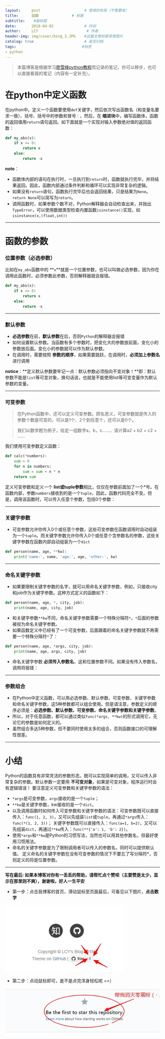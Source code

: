 ```yaml
---
layout:     post                    # 使用的布局（不需要改）
title:      函数               # 标题 
subtitle:    #副标题
date:       2018-04-02              # 时间
author:     LCY                      # 作者
header-img: img/cover/bing_3.JPG    #这篇文章标题背景图片
catalog: true                       # 是否归档
tags:                              #标签
- python 
---
```



>本篇博客是根据学习[廖雪峰python教程](https://www.liaoxuefeng.com/wiki/0014316089557264a6b348958f449949df42a6d3a2e542c000/001431679203477b5b364aeba8c4e05a9bd4ec1b32911e2000)而记录的笔记，你可以移步，也可以直接看我的笔记（内容有一定补充）。

# 在python中定义函数

在python中。定义一个函数要使用`def`关键字，然后依次写出函数名（和变量名要求一致）、括号、括号中的参数和冒号`：`，然后，在 **缩进块**中，编写函数体，函数的返回值用`return`语句返回。如下面就是一个实现对输入参数绝对值的返回函数：
```python
def my_abs(x):
    if x >= 0:
        return x
    else:
        return -x
```
**note**：
* 函数体内部的语句在执行时，一旦执行到`return`时，函数就执行完毕，并将结果返回。因此，函数内部通过条件判断和循环可以实现非常复杂的逻辑。
* 如果没有`return`语句，函数执行完毕后也会返回结果，只是结果为`None`。`return None`可以简写为`return`。
* 调用函数时，如果参数个数不对，Python解释器会自动检查出来，并抛出`TypeError`，可以使用数据类型检查内置函数`isinstance()`实现，如`isinstance(x,(float,int))`

--------------------
# 函数的参数
### 位置参数（必选参数）

比如在`my_abs`函数中的 **`x`**就是一个位置参数，也可以叫做必选参数，因为你在调用此函数时，必须参数此参数，否则解释器就会报错。
```python
def my_abs(x):
    if x >= 0:
        return x
    else:
        return -x
```

---------------------
### 默认参数

+ **必选参数**在前，**默认参数**在后，否则`Python`的解释器会报错
+ 如何设置默认参数。当函数有多个参数时，把变化大的参数放前面，变化小的参数放后面。变化小的参数就可以作为默认参数。
+ 在调用时，需要按照 **参数的顺序**，如果需要跳跃，在调用时，**必须加上参数名**进行调用

**notice**：**定义默认参数要牢记一点：默认参数必须指向不变对象！**即：默认参数不能是`list`等可变对象，换句话说，也就是不能使用list等可变变量作为默认参数的变量。


----------------
###  可变参数
>在Python函数中，还可以定义可变参数。顾名思义，可变参数就是传入的参数个数是可变的，可以是1个、2个到任意个，还可以是0个。

>我们以数学题为例子，给定一组数字a，b，c……，请计算a2 + b2 + c2 + ……

我们使用可变参数定义函数：
```python
def calc(*numbers):
    sum = 0
    for n in numbers:
        sum = sum + n * n
    return sum
```

定义可变参数和定义一个 **list或tuple参数**相比，仅仅在参数前面加了一个*号。在函数内部，参数`numbers`接收到的是一个`tuple`，因此，函数代码完全不变。但是，调用该函数时，可以传入任意个参数，包括0个参数：

--------------------
### 关键字参数

+ 可变参数允许你传入0个或任意个参数，这些可变参数在函数调用时自动组装为一个`tuple`。而关键字参数允许你传入0个或任意个含参数名的参数，这些关键字参数在函数内部自动组装为一个`dict`

```python
def person(name, age, **kw):
    print('name:', name, 'age:', age, 'other:', kw)
```

--------------------------
### 命名关键字参数
+ 如果要限制关键字参数的名字，就可以用命名关键字参数，例如，只接收city和job作为关键字参数。这种方式定义的函数如下：

```python
def person(name, age, *, city, job):
    print(name, age, city, job)
```

+ 和关键字参数`**kw`不同，命名关键字参数需要一个特殊分隔符`*`，`*`后面的参数被视为命名关键字参数。
+ 如果函数定义中已经有了一个可变参数，后面跟着的命名关键字参数就不再需要一个特殊分隔符`*`了：

```python
def person(name, age, *args, city, job):
    print(name, age, args, city, job)
```
+ 命名关键字参数 **必须传入参数名**，这和位置参数不同。如果没有传入参数名，调用将报错：


-----------------
### 参数组合

+ 在Python中定义函数，可以用必选参数、默认参数、可变参数、关键字参数和命名关键字参数，这5种参数都可以组合使用。但是请注意，参数定义的顺序必须是：**必选参数、默认参数、可变参数、命名关键字参数和关键字参数**。
+ 所以，对于任意函数，都可以通过类似`func(*args, **kw)`的形式调用它，无论它的参数是如何定义的。
+ 虽然组合多达5种参数，但不要同时使用太多的组合，否则函数接口的可理解性很差。


---------------------
# 小结

Python的函数具有非常灵活的参数形态，既可以实现简单的调用，又可以传入非常复杂的参数。默认参数一定要用 **不可变对象**，如果是可变对象，程序运行时会有逻辑错误！
要注意定义可变参数和关键字参数的语法：

+ `*args`是可变参数，`args`接收的是一个`tuple`；
+ `**kw`是关键字参数，kw接收的是一个`dict`。
+ 以及调用函数时如何传入可变参数和关键字参数的语法：可变参数既可以直接传入：`func(1, 2, 3)`，又可以先组装`list`或`tuple`，再通过`*args`传入：`func(*(1, 2, 3))`；
关键字参数既可以直接传入：`func(a=1, b=2)`，又可以先组装`dict`，再通过`**kw`传入：`func(**{'a': 1, 'b': 2})`。
+ 使用`*args`和`**kw`是Python的习惯写法，当然也可以用其他参数名，但最好使用习惯用法。
+ 命名的关键字参数是为了限制调用者可以传入的参数名，同时可以提供默认值。
定义命名的关键字参数在没有可变参数的情况下不要忘了写分隔符*，否则定义的将是位置参数。

----------------------

**写在最后: 如果本博客对你有一丢丢的帮助，请帮忙点个赞呗（主要赞是太少，显示在那里则不爽），谢谢啦，好人一生平安**

* 第一步：点击我博客的首页，滑动鼠标至页面最后，可看见以下图片，**点击数字**

![](https://raw.githubusercontent.com/liaochengyu/liaochengyu.github.io/master/img/star_1.jpg)

* 第二步：点动鼠标即可，是不是点完浑身轻松呢 ==）

![](https://raw.githubusercontent.com/liaochengyu/liaochengyu.github.io/master/img/star_2.jpg)
